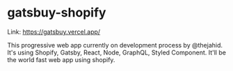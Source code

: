 ﻿# gatsbuy-shopify

Link: https://gatsbuy.vercel.app/

This progressive web app currently on development process by @thejahid. It's
using Shopify, Gatsby, React, Node, GraphQL, Styled Component. It'll be the world fast web app using
shopify.

